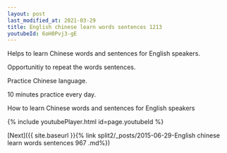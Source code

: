 ```yaml
---
layout: post
last_modified_at: 2021-03-29
title: English chinese learn words sentences 1213 
youtubeId: 6oH0Pvj3-gE
---
```

 
 
Helps to learn Chinese words and sentences for English speakers.

Opportunitiy to repeat the words sentences. 

Practice Chinese language. 
 
10 minutes practice every day. 
 
How to learn Chinese words and sentences for English speakers 
 
{% include youtubePlayer.html id=page.youtubeId %}
 
 
[Next]({{ site.baseurl }}{% link  split2/_posts/2015-06-29-English chinese learn words sentences 967 .md%})
 
